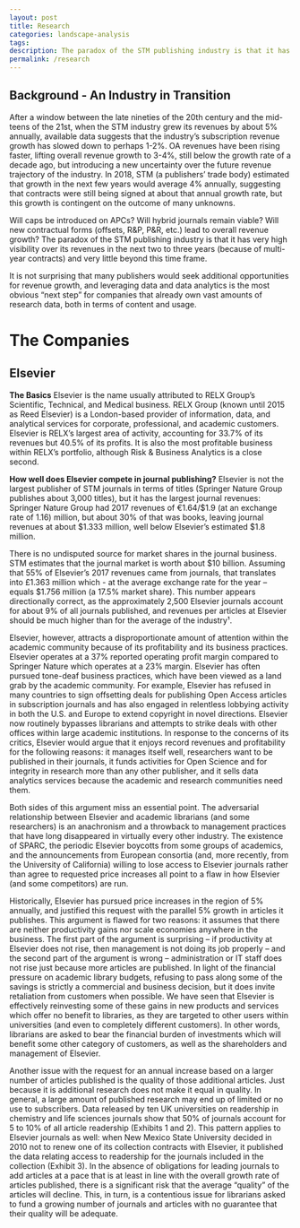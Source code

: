 ```yaml
---
layout: post
title: Research
categories: landscape-analysis
tags:
description: The paradox of the STM publishing industry is that it has very high visibility over its revenues in the next two to three years (because of multi-year contracts) and very little beyond this time frame.
permalink: /research
---
```


## Background - An Industry in Transition

After a window between the late nineties of the 20th century and the mid-teens of the
21st, when the STM industry grew its revenues by about 5% annually, available data
suggests that the industry’s subscription revenue growth has slowed down to perhaps
1-2%. OA revenues have been rising faster, lifting overall revenue growth to 3-4%,
still below the growth rate of a decade ago, but introducing a new uncertainty over
the future revenue trajectory of the industry. In 2018, STM (a publishers’ trade body)
estimated that growth in the next few years would average 4% annually, suggesting
that contracts were still being signed at about that annual growth rate, but this growth
is contingent on the outcome of many unknowns.

Will caps be introduced on APCs? Will hybrid journals remain viable? Will new
contractual forms (offsets, R&P, P&R, etc.) lead to overall revenue growth? The
paradox of the STM publishing industry is that it has very high visibility over its
revenues in the next two to three years (because of multi-year contracts) and very
little beyond this time frame.

It is not surprising that many publishers would seek additional opportunities for
revenue growth, and leveraging data and data analytics is the most obvious “next
step” for companies that already own vast amounts of research data, both in terms of
content and usage.

# The Companies

## Elsevier

**The Basics**
Elsevier is the name usually attributed to RELX Group’s Scientific, Technical, and
Medical business. RELX Group (known until 2015 as Reed Elsevier) is a London-based
provider of information, data, and analytical services for corporate, professional, and
academic customers. Elsevier is RELX’s largest area of activity, accounting for 33.7%
of its revenues but 40.5% of its profits. It is also the most profitable business within
RELX’s portfolio, although Risk & Business Analytics is a close second.

**How well does Elsevier compete in journal publishing?**
Elsevier is not the largest publisher of STM journals in terms of titles (Springer Nature
Group publishes about 3,000 titles), but it has the largest journal revenues: Springer
Nature Group had 2017 revenues of €1.64/$1.9 (at an exchange rate of 1.16) million,
but about 30% of that was books, leaving journal revenues at about $1.333 million,
well below Elsevier’s estimated $1.8 million.

There is no undisputed source for market shares in the journal business. STM
estimates that the journal market is worth about $10 billion. Assuming that 55% of
Elsevier’s 2017 revenues came from journals, that translates into £1.363 million which - at the average exchange rate for the year – equals $1.756 million (a 17.5% market
share). This number appears directionally correct, as the approximately 2,500 Elsevier
journals account for about 9% of all journals published, and revenues per articles at
Elsevier should be much higher than for the average of the industry¹.

Elsevier, however, attracts a disproportionate amount of attention within the academic
community because of its profitability and its business practices. Elsevier operates at
a 37% reported operating profit margin compared to Springer Nature which operates
at a 23% margin. Elsevier has often pursued tone-deaf business practices, which have
been viewed as a land grab by the academic community. For example, Elsevier has
refused in many countries to sign offsetting deals for publishing Open Access articles
in subscription journals and has also engaged in relentless lobbying activity in both
the U.S. and Europe to extend copyright in novel directions. Elsevier now routinely
bypasses librarians and attempts to strike deals with other offices within large
academic institutions. In response to the concerns of its critics, Elsevier would argue
that it enjoys record revenues and profitability for the following reasons: it manages
itself well, researchers want to be published in their journals, it funds activities for
Open Science and for integrity in research more than any other publisher, and it sells
data analytics services because the academic and research communities need them.

Both sides of this argument miss an essential point. The adversarial relationship
between Elsevier and academic librarians (and some researchers) is an anachronism
and a throwback to management practices that have long disappeared in virtually
every other industry. The existence of SPARC, the periodic Elsevier boycotts from
some groups of academics, and the announcements from European consortia (and,
more recently, from the University of California) willing to lose access to Elsevier
journals rather than agree to requested price increases all point to a flaw in how
Elsevier (and some competitors) are run.

Historically, Elsevier has pursued price increases in the region of 5% annually,
and justified this request with the parallel 5% growth in articles it publishes. This
argument is flawed for two reasons: it assumes that there are neither productivity
gains nor scale economies anywhere in the business. The first part of the argument
is surprising – if productivity at Elsevier does not rise, then management is not doing
its job properly – and the second part of the argument is wrong – administration or
IT staff does not rise just because more articles are published. In light of the financial
pressure on academic library budgets, refusing to pass along some of the savings
is strictly a commercial and business decision, but it does invite retaliation from
customers when possible. We have seen that Elsevier is effectively reinvesting some
of these gains in new products and services which offer no benefit to libraries, as
they are targeted to other users within universities (and even to completely different customers). In other words, librarians are asked to bear the financial burden of
investments which will benefit some other category of customers, as well as the
shareholders and management of Elsevier.

Another issue with the request for an annual increase based on a larger number
of articles published is the quality of those additional articles. Just because it is
additional research does not make it equal in quality. In general, a large amount of
published research may end up of limited or no use to subscribers. Data released by
ten UK universities on readership in chemistry and life sciences journals show that
50% of journals account for 5 to 10% of all article readership (Exhibits 1 and 2). This
pattern applies to Elsevier journals as well: when New Mexico State University decided
in 2010 not to renew one of its collection contracts with Elsevier, it published the data
relating access to readership for the journals included in the collection (Exhibit 3). In
the absence of obligations for leading journals to add articles at a pace that is at least
in line with the overall growth rate of articles published, there is a significant risk that the average “quality” of the articles will decline. This, in turn, is a contentious issue for librarians asked to fund a growing number of journals and articles with no guarantee that their quality will be adequate.
